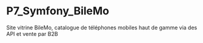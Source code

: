 # P7_Symfony_BileMo
Site vitrine BileMo, catalogue de téléphones mobiles haut de gamme via des API et vente par B2B
